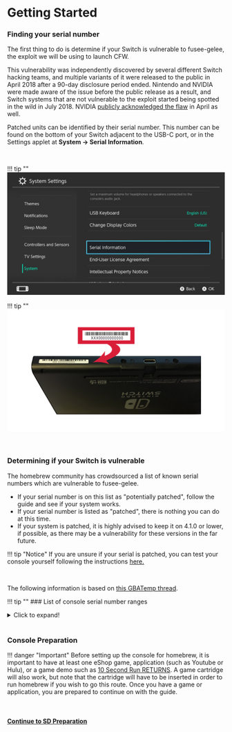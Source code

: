 # Getting Started

### Finding your serial number

The first thing to do is determine if your Switch is vulnerable to fusee-gelee, the exploit we will be using to launch CFW.

This vulnerability was independently discovered by several different Switch hacking teams, and multiple variants of it were released to the public in April 2018 after a 90-day disclosure period ended. Nintendo and NVIDIA were made aware of the issue before the public release as a result, and Switch systems that are not vulnerable to the exploit started being spotted in the wild in July 2018. NVIDIA [publicly acknowledged the flaw](https://nvidia.custhelp.com/app/answers/detail/a_id/4660/~/security-notice%3A-nvidia-tegra-rcm-vulnerability) in April as well.

Patched units can be identified by their serial number. This number can be found on the bottom of your Switch adjacent to the USB-C port, or in the Settings applet at **System -> Serial Information**.

&nbsp;

!!! tip ""
    ![Visual for System Settings serial location](../user_guide/img/getting_started_serial_location.jpg)

!!! tip ""
    ![Visual for serial location on the bottom of console](../user_guide/img/serial_switch.png)    

&nbsp;

### Determining if your Switch is vulnerable

The homebrew community has crowdsourced a list of known serial numbers which are vulnerable to fusee-gelee. 

- If your serial number is on this list as "potentially patched", follow the guide and see if your system works. 
- If your serial number is listed as "patched", there is nothing you can do at this time. 
- If your system is patched, it is highly advised to keep it on 4.1.0 or lower, if possible, as there may be a vulnerability for these versions in the far future.

!!! tip "Notice"
    If you are unsure if your serial is patched, you can test your console yourself following the instructions [here.](/switch-guide/extras/rcm_test/)

&nbsp;

The following information is based on [this GBATemp thread](https://gbatemp.net/threads/switch-informations-by-serial-number-read-the-first-post-before-asking-questions.481215/).



!!! tip ""
    ### List of console serial number ranges
    <details>
        <summary>Click to expand!</summary>

    !!! note ""
        - If your serial starts with **XAW1**:
            - XAW10000000000 through XAW10074000000 are unpatched
            - XAW10075000000 through XAW10120000000 are potentially patched
            - Serials above XAW10120000000 are patched
    !!! note ""
        - If your serial starts with **XAW4**:
            - XAW40000000000 through XAW40011000000 are unpatched
            - XAW40011000000 through XAW40012000000 are potentially patched
            - Serials above XAW40012000000 are patched
    !!! note ""
        - If your serial starts with **XAW7**:
            - XAW70000000000 through XAW70017800000 are unpatched
            - XAW70017800000 through XAW70030000000 are potentially patched
            - Serials above XAW70030000000 are patched
    !!! note ""
        - If your serial starts with **XAJ1**:
           - XAJ10000000000 through XAJ10020000000 are unpatched
           - XAJ10020000000 through XAJ10030000000 are potentially patched
           - Serials above XAJ10030000000 are patched
    !!! note ""
        - If your serial starts with **XAJ4**:
            - XAJ40000000000 through XAJ40046000000 are unpatched
            - XAJ40046000000 through XAJ40060000000 are potentially patched
            - Serials above XAJ40060000000 are patched
    !!! note ""
        - If your serial starts with **XAJ7**:
            - XAJ70000000000 through XAJ70040000000 are unpatched
            - XAJ70040000000 through XAJ70050000000 are potentially patched
            - Serials above XAJ70050000000 are patched
    !!! note ""
        - If your serial starts with **XAJ9**:
            - These units are refurbished units provided by Nintendo. No information is known yet, but they are potentially patched.
    !!! note ""
        - If your serial starts with **XAK**:
            - No information is known yet- you are encouraged to continue with the guide and report on the GBATemp thread if the guide worked, along with the first few digits of your serial number.
</details>
&nbsp;

### Console Preparation

!!! danger "Important"
    Before setting up the console for homebrew, it is important to have at least one eShop game, application (such as Youtube or Hulu), or a game demo such as [10 Second Run RETURNS](https://www.nintendo.com/games/detail/10-second-run-returns-switch). A game cartridge will also work, but note that the cartridge will have to be inserted in order to run homebrew if you wish to go this route. Once you have a game or application, you are prepared to continue on with the guide.

&nbsp;

#### [Continue to SD Preparation <i class="fa fa-arrow-circle-right fa-lg"></i>](sd_preparation.md)
